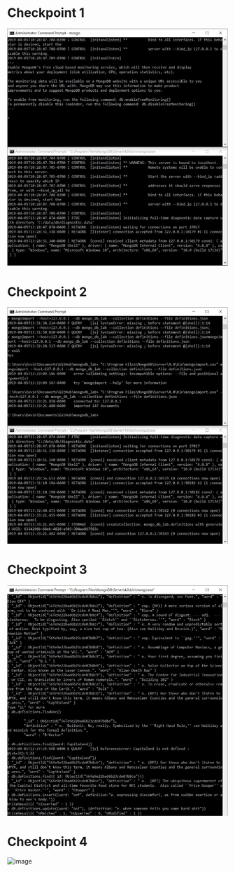 # Checkpoint 1
![image](check_1.JPG)

# Checkpoint 2
![image](check_2.JPG)

# Checkpoint 3
![image](check_3.JPG)

# Checkpoint 4
![image](check_4.JPG)



